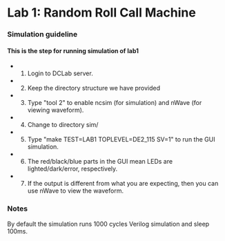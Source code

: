 # Lab 1: Random Roll Call Machine

### Simulation guideline

#### This is the step for running simulation of lab1
- 1. Login to DCLab server.
- 2. Keep the directory structure we have provided
- 3. Type "tool 2" to enable ncsim (for simulation) and
   nWave (for viewing waveform).
- 4. Change to directory sim/
- 5. Type "make TEST=LAB1 TOPLEVEL=DE2_115 SV=1" to
   run the GUI simulation.
- 6. The red/black/blue parts in the GUI mean LEDs
   are lighted/dark/error, respectively.
- 7. If the output is different from what you
   are expecting, then you can use nWave to view
   the waveform.

### Notes

By default the simulation runs 1000 cycles Verilog
simulation and sleep 100ms.
